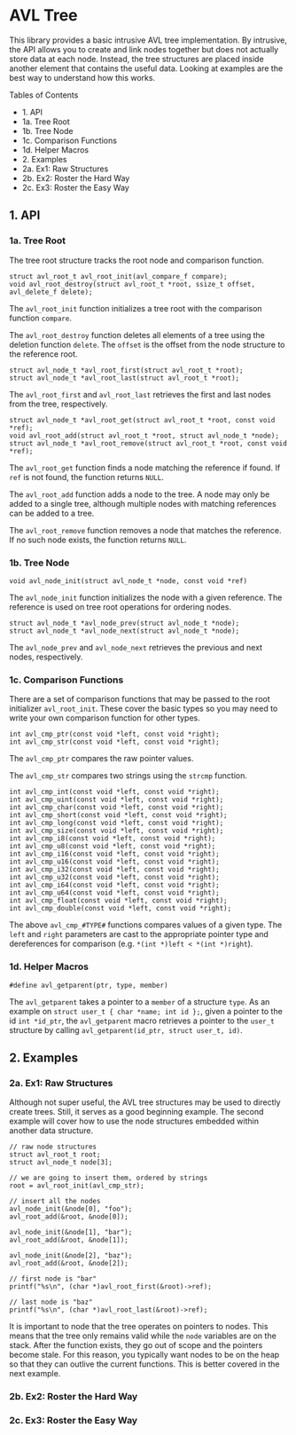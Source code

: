 AVL Tree
========

This library provides a basic intrusive AVL tree implementation. By intrusive,
the API allows you to create and link nodes together but does not actually
store data at each node. Instead, the tree structures are placed inside
another element that contains the useful data. Looking at examples are the
best way to understand how this works.

Tables of Contents
  * 1\. API
  * 1a\. Tree Root
  * 1b\. Tree Node
  * 1c\. Comparison Functions
  * 1d\. Helper Macros
  * 2\. Examples
  * 2a\. Ex1: Raw Structures
  * 2b\. Ex2: Roster the Hard Way
  * 2c\. Ex3: Roster the Easy Way 


## 1. API



### 1a. Tree Root

The tree root structure tracks the root node and comparison function.

    struct avl_root_t avl_root_init(avl_compare_f compare);
    void avl_root_destroy(struct avl_root_t *root, ssize_t offset, avl_delete_f delete);

The `avl_root_init` function initializes a tree root with the comparison
function `compare`.

The `avl_root_destroy` function deletes all elements of a tree using the
deletion function `delete`. The `offset` is the offset from the node structure
to the reference root.

    struct avl_node_t *avl_root_first(struct avl_root_t *root);
    struct avl_node_t *avl_root_last(struct avl_root_t *root);

The `avl_root_first` and `avl_root_last` retrieves the first and last nodes
from the tree, respectively.

    struct avl_node_t *avl_root_get(struct avl_root_t *root, const void *ref);
    void avl_root_add(struct avl_root_t *root, struct avl_node_t *node);
    struct avl_node_t *avl_root_remove(struct avl_root_t *root, const void *ref);

The `avl_root_get` function finds a node matching the reference if found. If
`ref` is not found, the function returns `NULL`.

The `avl_root_add` function adds a node to the tree. A node may only be added
to a single tree, although multiple nodes with matching references can be
added to a tree.

The `avl_root_remove` function removes a node that matches the reference. If
no such node exists, the function returns `NULL`.


### 1b. Tree Node

    void avl_node_init(struct avl_node_t *node, const void *ref)

The `avl_node_init` function initializes the node with a given reference. The
reference is used on tree root operations for ordering nodes.

    struct avl_node_t *avl_node_prev(struct avl_node_t *node);
    struct avl_node_t *avl_node_next(struct avl_node_t *node);

The `avl_node_prev` and `avl_node_next` retrieves the previous and next nodes,
respectively.


### 1c. Comparison Functions

There are a set of comparison functions that may be passed to the root
initializer `avl_root_init`. These cover the basic types so you may need to
write your own comparison function for other types.

    int avl_cmp_ptr(const void *left, const void *right);
    int avl_cmp_str(const void *left, const void *right);

The `avl_cmp_ptr` compares the raw pointer values.

The `avl_cmp_str` compares two strings using the `strcmp` function.

    int avl_cmp_int(const void *left, const void *right);
    int avl_cmp_uint(const void *left, const void *right);
    int avl_cmp_char(const void *left, const void *right);
    int avl_cmp_short(const void *left, const void *right);
    int avl_cmp_long(const void *left, const void *right);
    int avl_cmp_size(const void *left, const void *right);
    int avl_cmp_i8(const void *left, const void *right);
    int avl_cmp_u8(const void *left, const void *right);
    int avl_cmp_i16(const void *left, const void *right);
    int avl_cmp_u16(const void *left, const void *right);
    int avl_cmp_i32(const void *left, const void *right);
    int avl_cmp_u32(const void *left, const void *right);
    int avl_cmp_i64(const void *left, const void *right);
    int avl_cmp_u64(const void *left, const void *right);
    int avl_cmp_float(const void *left, const void *right);
    int avl_cmp_double(const void *left, const void *right);

The above `avl_cmp_#TYPE#` functions compares values of a given type. The
`left` and `right` parameters are cast to the appropriate pointer type and
dereferences for comparison (e.g. `*(int *)left < *(int *)right`).


### 1d. Helper Macros

    #define avl_getparent(ptr, type, member)

The `avl_getparent` takes a pointer to a `member` of a structure `type`. As an
example on `struct user_t { char *name; int id };`, given a pointer to the id
`int *id_ptr`, the `avl_getparent` macro retrieves a pointer to the `user_t`
structure by calling `avl_getparent(id_ptr, struct user_t, id)`.


## 2. Examples


### 2a. Ex1: Raw Structures

Although not super useful, the AVL tree structures may be used to directly
create trees. Still, it serves as a good beginning example. The second example
will cover how to use the node structures embedded within another data
structure.

    // raw node structures
    struct avl_root_t root;
    struct avl_node_t node[3];
    
    // we are going to insert them, ordered by strings
    root = avl_root_init(avl_cmp_str);
    
    // insert all the nodes
    avl_node_init(&node[0], "foo");
    avl_root_add(&root, &node[0]);
    
    avl_node_init(&node[1], "bar");
    avl_root_add(&root, &node[1]);
    
    avl_node_init(&node[2], "baz");
    avl_root_add(&root, &node[2]);
    
    // first node is "bar"
    printf("%s\n", (char *)avl_root_first(&root)->ref);
    
    // last node is "baz"
    printf("%s\n", (char *)avl_root_last(&root)->ref);

It is important to node that the tree operates on pointers to nodes. This
means that the tree only remains valid while the `node` variables are on the
stack. After the function exists, they go out of scope and the pointers become
stale. For this reason, you typically want nodes to be on the heap so that
they can outlive the current functions. This is better covered in the next
example.

### 2b. Ex2: Roster the Hard Way


### 2c. Ex3: Roster the Easy Way
